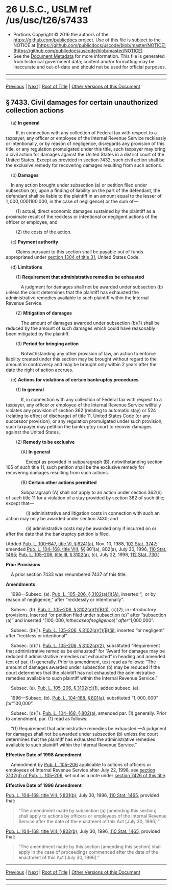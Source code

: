---
---

# 26 U.S.C., USLM ref /us/usc/t26/s7433

* Portions Copyright © 2016 the authors of the https://github.com/publicdocs project.
  Use of this file is subject to the NOTICE at [https://github.com/publicdocs/uscode/blob/master/NOTICE](https://github.com/publicdocs/uscode/blob/master/NOTICE)
* See the [Document Metadata](././../../../../../..//README.md) for more information.
  This file is generated from historical government data; content and/or formatting may be inaccurate and out-of-date and should not be used for official purposes.

----------
----------

[Previous](./../../../../../..//us/usc/t26/stF/ch76/schB/m__us_usc_t26_s7432.md) | [Next](./../../../../../..//us/usc/t26/stF/ch76/schB/m__us_usc_t26_s7433A.md) | [Root of Title](./../../../../../../) | [Other Versions of this Document](https://publicdocs.github.io/go/links?ns=uslm&ref=%2Fus%2Fusc%2Ft26%2Fs7433)

## § 7433. Civil damages for certain unauthorized collection actions

    (a) __In general__ 

        If, in connection with any collection of Federal tax with respect to a taxpayer, any officer or employee of the Internal Revenue Service recklessly or intentionally, or by reason of negligence, disregards any provision of this title, or any regulation promulgated under this title, such taxpayer may bring a civil action for damages against the United States in a district court of the United States. Except as provided in section 7432, such civil action shall be the exclusive remedy for recovering damages resulting from such actions.

    (b) __Damages__ 

    In any action brought under subsection (a) or petition filed under subsection (e), upon a finding of liability on the part of the defendant, the defendant shall be liable to the plaintiff in an amount equal to the lesser of $1,000,000 ($100,000, in the case of negligence) or the sum of—

        (1) actual, direct economic damages sustained by the plaintiff as a proximate result of the reckless or intentional or negligent actions of the officer or employee, and

        (2) the costs of the action.

    (c) __Payment authority__ 

        Claims pursuant to this section shall be payable out of funds appropriated under [section 1304 of title 31][/us/usc/t31/s1304], United States Code.

    (d) __Limitations__ 

        (1) __Requirement that administrative remedies be exhausted__ 

            A judgment for damages shall not be awarded under subsection (b) unless the court determines that the plaintiff has exhausted the administrative remedies available to such plaintiff within the Internal Revenue Service.

        (2) __Mitigation of damages__ 

            The amount of damages awarded under subsection (b)(1) shall be reduced by the amount of such damages which could have reasonably been mitigated by the plaintiff.

        (3) __Period for bringing action__ 

            Notwithstanding any other provision of law, an action to enforce liability created under this section may be brought without regard to the amount in controversy and may be brought only within 2 years after the date the right of action accrues.

    (e) __Actions for violations of certain bankruptcy procedures__ 

        (1) __In general__ 

            If, in connection with any collection of Federal tax with respect to a taxpayer, any officer or employee of the Internal Revenue Service willfully violates any provision of section 362 (relating to automatic stay) or 524 (relating to effect of discharge) of title 11, United States Code (or any successor provision), or any regulation promulgated under such provision, such taxpayer may petition the bankruptcy court to recover damages against the United States.

        (2) __Remedy to be exclusive__ 

            (A) __In general__ 

                Except as provided in subparagraph (B), notwithstanding section 105 of such title 11, such petition shall be the exclusive remedy for recovering damages resulting from such actions.

            (B) __Certain other actions permitted__ 

            Subparagraph (A) shall not apply to an action under section 362(h) of such title 11 for a violation of a stay provided by section 362 of such title; except that—

                (i) administrative and litigation costs in connection with such an action may only be awarded under section 7430; and

                (ii) administrative costs may be awarded only if incurred on or after the date that the bankruptcy petition is filed.

(Added [Pub. L. 100–647, title VI, § 6241(a)][/us/pl/100/647/s6241/a], Nov. 10, 1988, [102 Stat. 3747][/us/stat/102/3747]; amended [Pub. L. 104–168, title VIII][/us/pl/104/168], §§ 801(a), 802(a), July 30, 1996, [110 Stat. 1465][/us/stat/110/1465]; [Pub. L. 105–206, title III, § 3102(a)][/us/pl/105/206/s3102/a], (c), July 22, 1998, [112 Stat. 730][/us/stat/112/730].)

 __Prior Provisions__ 

    A prior section 7433 was renumbered 7437 of this title.

 __Amendments__ 

    1998—Subsec. (a). [Pub. L. 105–206, § 3102(a)(1)(A)][/us/pl/105/206/s3102/a/1/A], inserted “, or by reason of negligence,” after “recklessly or intentionally”.

    Subsec. (b). [Pub. L. 105–206, § 3102(a)(1)(B)(i)][/us/pl/105/206/s3102/a/1/B/i], (c)(2), in introductory provisions, inserted “or petition filed under subsection (e)” after “subsection (a)” and inserted “($100,000, in the case of negligence)” after “$1,000,000”.

    Subsec. (b)(1). [Pub. L. 105–206, § 3102(a)(1)(B)(ii)][/us/pl/105/206/s3102/a/1/B/ii], inserted “or negligent” after “reckless or intentional”.

    Subsec. (d)(1). [Pub. L. 105–206, § 3102(a)(2)][/us/pl/105/206/s3102/a/2], substituted “Requirement that administrative remedies be exhausted” for “Award for damages may be reduced if administrative remedies not exhausted” in heading and amended text of par. (1) generally. Prior to amendment, text read as follows: “The amount of damages awarded under subsection (b) may be reduced if the court determines that the plaintiff has not exhausted the administrative remedies available to such plaintiff within the Internal Revenue Service.”

    Subsec. (e). [Pub. L. 105–206, § 3102(c)(1)][/us/pl/105/206/s3102/c/1], added subsec. (e).

    1996—Subsec. (b). [Pub. L. 104–168, § 801(a)][/us/pl/104/168/s801/a], substituted “$1,000,000” for “$100,000”.

    Subsec. (d)(1). [Pub. L. 104–168, § 802(a)][/us/pl/104/168/s802/a], amended par. (1) generally. Prior to amendment, par. (1) read as follows:

    “(1) Requirement that administrative remedies be exhausted.—A judgment for damages shall not be awarded under subsection (b) unless the court determines that the plaintiff has exhausted the administrative remedies available to such plaintiff within the Internal Revenue Service.”

 __Effective Date of 1998 Amendment__ 

    Amendment by [Pub. L. 105–206][/us/pl/105/206] applicable to actions of officers or employees of Internal Revenue Service after July 22, 1998, see [section 3102(d) of Pub. L. 105–206][/us/pl/105/206/s3102/d], set out as a note under [section 7426 of this title][/us/usc/t26/s7426].

 __Effective Date of 1996 Amendment__ 

[Pub. L. 104–168, title VIII, § 801(b)][/us/pl/104/168/s801/b], July 30, 1996, [110 Stat. 1465][/us/stat/110/1465], provided that: 

> “The amendment made by subsection (a) \[amending this section\] shall apply to actions by officers or employees of the Internal Revenue Service after the date of the enactment of this Act \[July 30, 1996\].”

[Pub. L. 104–168, title VIII, § 802(b)][/us/pl/104/168/s802/b], July 30, 1996, [110 Stat. 1465][/us/stat/110/1465], provided that: 

> “The amendment made by this section \[amending this section\] shall apply in the case of proceedings commenced after the date of the enactment of this Act \[July 30, 1996\].”

----------

[Previous](./../../../../../..//us/usc/t26/stF/ch76/schB/m__us_usc_t26_s7432.md) | [Next](./../../../../../..//us/usc/t26/stF/ch76/schB/m__us_usc_t26_s7433A.md) | [Root of Title](./../../../../../../) | [Other Versions of this Document](https://publicdocs.github.io/go/links?ns=uslm&ref=%2Fus%2Fusc%2Ft26%2Fs7433)

----------
----------

[/us/usc/t31/s1304]: https://publicdocs.github.io/go/links?ns=uslm&ref=%2Fus%2Fusc%2Ft31%2Fs1304
[/us/pl/100/647/s6241/a]: https://publicdocs.github.io/go/links?ns=uslm&ref=%2Fus%2Fpl%2F100%2F647%2Fs6241%2Fa
[/us/stat/102/3747]: https://publicdocs.github.io/go/links?ns=uslm&ref=%2Fus%2Fstat%2F102%2F3747
[/us/pl/104/168]: https://publicdocs.github.io/go/links?ns=uslm&ref=%2Fus%2Fpl%2F104%2F168
[/us/stat/110/1465]: https://publicdocs.github.io/go/links?ns=uslm&ref=%2Fus%2Fstat%2F110%2F1465
[/us/pl/105/206/s3102/a]: https://publicdocs.github.io/go/links?ns=uslm&ref=%2Fus%2Fpl%2F105%2F206%2Fs3102%2Fa
[/us/stat/112/730]: https://publicdocs.github.io/go/links?ns=uslm&ref=%2Fus%2Fstat%2F112%2F730
[/us/pl/105/206/s3102/a/1/A]: https://publicdocs.github.io/go/links?ns=uslm&ref=%2Fus%2Fpl%2F105%2F206%2Fs3102%2Fa%2F1%2FA
[/us/pl/105/206/s3102/a/1/B/i]: https://publicdocs.github.io/go/links?ns=uslm&ref=%2Fus%2Fpl%2F105%2F206%2Fs3102%2Fa%2F1%2FB%2Fi
[/us/pl/105/206/s3102/a/1/B/ii]: https://publicdocs.github.io/go/links?ns=uslm&ref=%2Fus%2Fpl%2F105%2F206%2Fs3102%2Fa%2F1%2FB%2Fii
[/us/pl/105/206/s3102/a/2]: https://publicdocs.github.io/go/links?ns=uslm&ref=%2Fus%2Fpl%2F105%2F206%2Fs3102%2Fa%2F2
[/us/pl/105/206/s3102/c/1]: https://publicdocs.github.io/go/links?ns=uslm&ref=%2Fus%2Fpl%2F105%2F206%2Fs3102%2Fc%2F1
[/us/pl/104/168/s801/a]: https://publicdocs.github.io/go/links?ns=uslm&ref=%2Fus%2Fpl%2F104%2F168%2Fs801%2Fa
[/us/pl/104/168/s802/a]: https://publicdocs.github.io/go/links?ns=uslm&ref=%2Fus%2Fpl%2F104%2F168%2Fs802%2Fa
[/us/pl/105/206]: https://publicdocs.github.io/go/links?ns=uslm&ref=%2Fus%2Fpl%2F105%2F206
[/us/pl/105/206/s3102/d]: https://publicdocs.github.io/go/links?ns=uslm&ref=%2Fus%2Fpl%2F105%2F206%2Fs3102%2Fd
[/us/usc/t26/s7426]: https://publicdocs.github.io/go/links?ns=uslm&ref=%2Fus%2Fusc%2Ft26%2Fs7426
[/us/pl/104/168/s801/b]: https://publicdocs.github.io/go/links?ns=uslm&ref=%2Fus%2Fpl%2F104%2F168%2Fs801%2Fb
[/us/stat/110/1465]: https://publicdocs.github.io/go/links?ns=uslm&ref=%2Fus%2Fstat%2F110%2F1465
[/us/pl/104/168/s802/b]: https://publicdocs.github.io/go/links?ns=uslm&ref=%2Fus%2Fpl%2F104%2F168%2Fs802%2Fb
[/us/stat/110/1465]: https://publicdocs.github.io/go/links?ns=uslm&ref=%2Fus%2Fstat%2F110%2F1465


